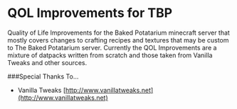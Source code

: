 # QOL Improvements for TBP
 Quality of Life Improvements for the Baked Potatarium minecraft server that mostly covers changes to crafting recipes and textures that may be custom to The Baked Potatarium server. Currently the QOL Improvements are a mixture of datpacks written from scratch and those taken from Vanilla Tweaks and other sources.

###Special Thanks To...
 - Vanilla Tweaks [http://www.vanillatweaks.net](http://www.vanillatweaks.net)

